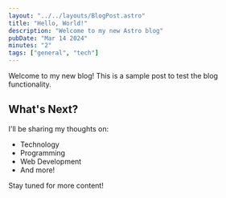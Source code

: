 ```yaml
---
layout: "../../layouts/BlogPost.astro"
title: "Hello, World!"
description: "Welcome to my new Astro blog"
pubDate: "Mar 14 2024"
minutes: "2"
tags: ["general", "tech"]
---
```


Welcome to my new blog! This is a sample post to test the blog functionality.

## What's Next?

I'll be sharing my thoughts on:
- Technology
- Programming
- Web Development
- And more!

Stay tuned for more content! 